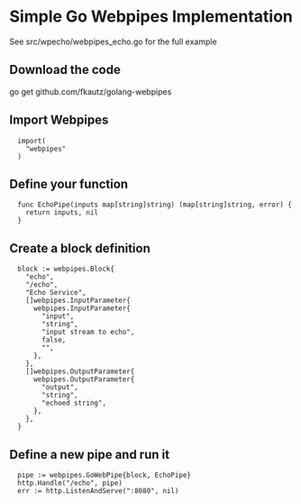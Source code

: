 Simple Go Webpipes Implementation
=================================

See src/wpecho/webpipes_echo.go for the full example

Download the code
-----------------
go get github.com/fkautz/golang-webpipes

Import Webpipes
---------------
```
  import(
    "webpipes"
  )
```

Define your function
--------------------

```
  func EchoPipe(inputs map[string]string) (map[string]string, error) {
    return inputs, nil
  }
```

Create a block definition
-------------------------
```
  block := webpipes.Block{
    "echo",
    "/echo",
    "Echo Service",
    []webpipes.InputParameter{
      webpipes.InputParameter{
        "input",
        "string",
        "input stream to echo",
        false,
        "",
      },
    },
    []webpipes.OutputParameter{
      webpipes.OutputParameter{
        "output",
        "string",
        "echoed string",
      },
    },
  }
```

Define a new pipe and run it
----------------------------
```
  pipe := webpipes.GoWebPipe{block, EchoPipe}
  http.Handle("/echo", pipe)
  err := http.ListenAndServe(":8080", nil)
```
